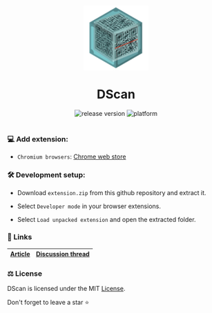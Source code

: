 <p align="center">
    <img align="center" src="/static/assets/logo.png" width="150" height"400"></img>
</p>

<h1 align="center">DScan</h1>

<div align="center">
    <img src="https://img.shields.io/github/v/release/akhileshthite/dscan?color=1FC71F" alt="release version" />
    <img src="https://img.shields.io/badge/Extension-DScan?color=60CACF" alt="platform">
</div><br>

### 💻 Add extension:
* `Chromium browsers`: [Chrome web store](https://chrome.google.com/webstore/detail/dscan-decentralized-qr-co/idpfgkgogjjgklefnkjdpghkifbjenap)

### 🛠 Development setup:

* Download `extension.zip` from this github repository and extract it.

* Select `Developer mode` in your browser extensions.

* Select `Load unpacked extension` and open the extracted folder.

### 🔗 Links
| [Article](https://dev.to/akhileshthite/dscan-decentralized-qr-code-generator-use-web3-for-file-sharing-2lp8) | [Discussion thread](https://github.com/filecoin-project/community/discussions/410)
| ------------- | ------------- |

### ⚖️ License
DScan is licensed under the MIT [License](https://github.com/AkhileshThite/dscan/blob/main/LICENSE).

Don't forget to leave a star ⭐️
